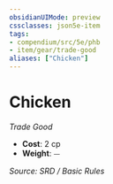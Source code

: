 ```yaml
---
obsidianUIMode: preview
cssclasses: json5e-item
tags:
- compendium/src/5e/phb
- item/gear/trade-good
aliases: ["Chicken"]
---
```

# Chicken
*Trade Good*  

- **Cost**: 2 cp
- **Weight**: ⏤

*Source: SRD / Basic Rules*